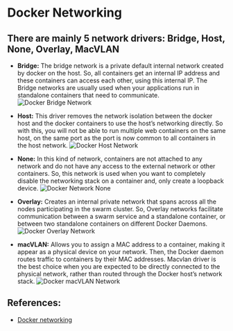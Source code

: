 # Docker Networking

## There are mainly 5 network drivers: Bridge, Host, None, Overlay, MacVLAN

- **Bridge:** The bridge network is a private default internal network created by docker on the host. So, all containers get an internal IP address and these containers can access each other, using this internal IP. The Bridge networks are usually used when your applications run in standalone containers that need to communicate.
![Docker Bridge Network](https://docs.docker.com/engine/tutorials/bridge2.png)

- **Host:** This driver removes the network isolation between the docker host and the docker containers to use the host’s networking directly. So with this, you will not be able to run multiple web containers on the same host, on the same port as the port is now common to all containers in the host network.
![Docker Host Network](https://miro.medium.com/max/3000/0*9Ag7iew3NVDcf-xs.)

- **None:** In this kind of network, containers are not attached to any network and do not have any access to the external network or other containers. So, this network is used when you want to completely disable the networking stack on a container and, only create a loopback device.
![Docker Network None](https://i0.wp.com/monkelite.com/wp-content/uploads/2020/05/NoneNetwork.png?resize=1024%2C621&ssl=1)

- **Overlay:** Creates an internal private network that spans across all the nodes participating in the swarm cluster. So, Overlay networks facilitate communication between a swarm service and a standalone container, or between two standalone containers on different Docker Daemons.
![Docker Overlay Network](https://miro.medium.com/max/769/1*Pk3a-75rUpaF74WKN5n78w.jpeg)

- **macVLAN:** Allows you to assign a MAC address to a container, making it appear as a physical device on your network. Then, the Docker daemon routes traffic to containers by their MAC addresses. Macvlan driver is the best choice when you are expected to be directly connected to the physical network, rather than routed through the Docker host’s network stack.
![Docker macVLAN Network](https://collabnix.com/wp-content/uploads/2017/06/macvlan.png)

## References:
- [Docker networking](https://docs.docker.com/network/)